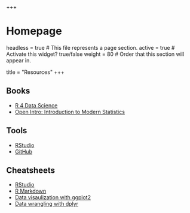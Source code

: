 +++
# Homepage
headless = true  # This file represents a page section.
active = true  # Activate this widget? true/false
weight = 80  # Order that this section will appear in.

title = "Resources"
+++

## Books

- [R 4 Data Science](http://r4ds.had.co.nz)
- [Open Intro: Introduction to Modern Statistics](https://openintro-ims.netlify.app/)

## Tools

- [RStudio](https://rstudio.com/)
- [GitHub](https://github.com/ids-s1-20/)


## Cheatsheets

- [RStudio](https://github.com/rstudio/cheatsheets/raw/master/rstudio-ide.pdf)
- [R Markdown](https://github.com/rstudio/cheatsheets/raw/master/rmarkdown-2.0.pdf)
- [Data visaulization with ggplot2](https://github.com/rstudio/cheatsheets/raw/master/data-visualization-2.1.pdf)
- [Data wrangling with dplyr](https://github.com/rstudio/cheatsheets/raw/master/data-transformation.pdf)
